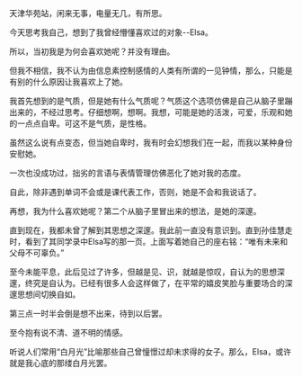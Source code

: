 天津华苑站，闲来无事，电量无几，有所思。

今天思考我自己，想到了我曾经懵懂喜欢过的对象--Elsa。

所以，当初我是为何会喜欢她呢？并没有理由。

但我不相信，我不认为由信息素控制感情的人类有所谓的一见钟情，那么，只能是有别的什么原因让我喜欢上了她。

我首先想到的是气质，但是她有什么气质呢？气质这个选项仿佛是自己从脑子里蹦出来的，不经过思考。仔细想啊，想啊。我想，可能是她的活泼，可爱，乐观和她的一点点自卑。可这不是气质，是性格。

虽然这么说有点变态，但当她自卑时，我有时会幻想我们在一起，而我以某种身份安慰她。

一次也没成功过，拙劣的言语与表情管理仿佛恶化了她对我的态度。

自此，除非遇到单词不会或是课代表工作，否则，她是不会和我说话了。

再想，我为什么喜欢她呢？第二个从脑子里冒出来的想法，是她的深邃。

直到现在，我都未曾了解到其思想之深邃。我此前一直没有意识到。直到孙佳慧走时，看到了其同学录中Elsa写的那一页。上面写着她自己的座右铭：“唯有未来和父母不可辜负。”

至今未能平息，此后见过了许多，但越是见、识，就越是惊叹，自认为的思想深邃，终究是自认为。已经有很多人会这样做了，在平常的嬉皮笑脸与重要场合的深邃思想间切换自如。

第三点一时半会倒是想不出来，待到以后罢。

至今抱有说不清、道不明的情感。

听说人们常用“白月光”比喻那些自己曾憧憬过却未求得的女子。那么，Elsa，或许就是我心底的那缕白月光罢。



